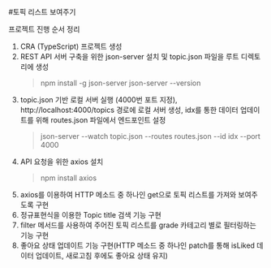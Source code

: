 #토픽 리스트 보여주기

프로젝트 진행 순서 정리

1. CRA (TypeScript) 프로젝트 생성
2. REST API 서버 구축을 위한 json-server 설치 및 topic.json 파일을 루트 디렉토리에 생성
   > npm install -g json-server
   > json-server --version
3. topic.json 기반 로컬 서버 실행 (4000번 포트 지정), http://localhost:4000/topics 경로에 로컬 서버 생성, idx를 통한 데이터 업데이트를 위해 routes.json 파일에서 엔드포인트 설정
   > json-server --watch topic.json --routes routes.json --id idx --port 4000
4. API 요청을 위한 axios 설치
   > npm install axios
5. axios를 이용하여 HTTP 메소드 중 하나인 get으로 토픽 리스트를 가져와 보여주도록 구현
6. 정규표현식을 이용한 Topic title 검색 기능 구현
7. filter 메서드를 사용하여 주어진 토픽 리스트를 grade 카테고리 별로 필터링하는 기능 구현
8. 좋아요 상태 업데이트 기능 구현(HTTP 메소드 중 하나인 patch를 통해 isLiked 데이터 업데이트, 새로고침 후에도 좋아요 상태 유지)
